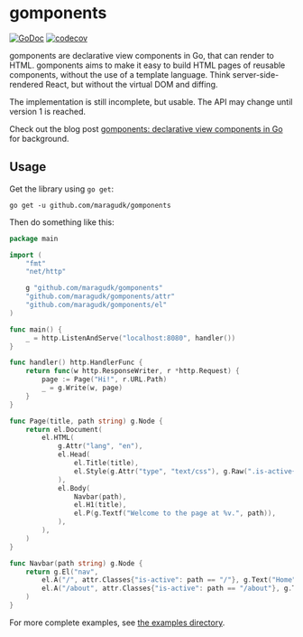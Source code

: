 # gomponents

[![GoDoc](https://godoc.org/github.com/maragudk/gomponents?status.svg)](https://godoc.org/github.com/maragudk/gomponents)
[![codecov](https://codecov.io/gh/maragudk/gomponents/branch/master/graph/badge.svg)](https://codecov.io/gh/maragudk/gomponents)

gomponents are declarative view components in Go, that can render to HTML.
gomponents aims to make it easy to build HTML pages of reusable components,
without the use of a template language. Think server-side-rendered React,
but without the virtual DOM and diffing.

The implementation is still incomplete, but usable. The API may change until version 1 is reached.

Check out the blog post [gomponents: declarative view components in Go](https://www.maragu.dk/blog/gomponents-declarative-view-components-in-go/)
for background.

## Usage

Get the library using `go get`:

```shell script
go get -u github.com/maragudk/gomponents
```

Then do something like this:

```go
package main

import (
	"fmt"
	"net/http"

	g "github.com/maragudk/gomponents"
	"github.com/maragudk/gomponents/attr"
	"github.com/maragudk/gomponents/el"
)

func main() {
	_ = http.ListenAndServe("localhost:8080", handler())
}

func handler() http.HandlerFunc {
	return func(w http.ResponseWriter, r *http.Request) {
		page := Page("Hi!", r.URL.Path)
		_ = g.Write(w, page)
	}
}

func Page(title, path string) g.Node {
	return el.Document(
		el.HTML(
			g.Attr("lang", "en"),
			el.Head(
				el.Title(title),
				el.Style(g.Attr("type", "text/css"), g.Raw(".is-active{font-weight: bold}")),
			),
			el.Body(
				Navbar(path),
				el.H1(title),
				el.P(g.Textf("Welcome to the page at %v.", path)),
			),
		),
	)
}

func Navbar(path string) g.Node {
	return g.El("nav",
		el.A("/", attr.Classes{"is-active": path == "/"}, g.Text("Home")),
		el.A("/about", attr.Classes{"is-active": path == "/about"}, g.Text("About")),
	)
}
```

For more complete examples, see [the examples directory](examples/).

